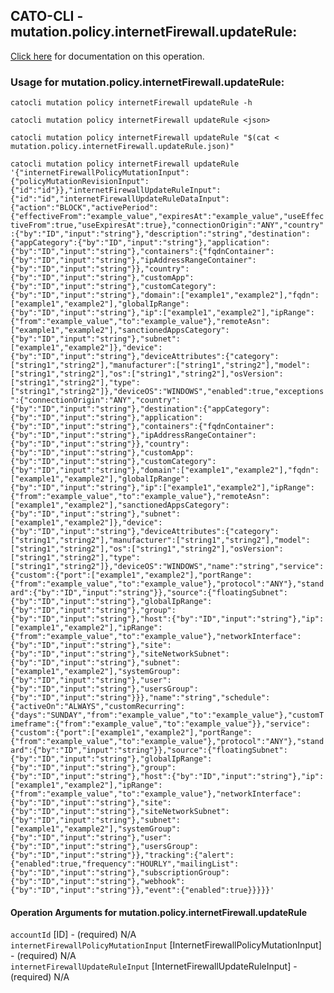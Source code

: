 
## CATO-CLI - mutation.policy.internetFirewall.updateRule:
[Click here](https://api.catonetworks.com/documentation/#mutation-mutation.policy.internetFirewall.updateRule) for documentation on this operation.

### Usage for mutation.policy.internetFirewall.updateRule:

`catocli mutation policy internetFirewall updateRule -h`

`catocli mutation policy internetFirewall updateRule <json>`

`catocli mutation policy internetFirewall updateRule "$(cat < mutation.policy.internetFirewall.updateRule.json)"`

`catocli mutation policy internetFirewall updateRule '{"internetFirewallPolicyMutationInput":{"policyMutationRevisionInput":{"id":"id"}},"internetFirewallUpdateRuleInput":{"id":"id","internetFirewallUpdateRuleDataInput":{"action":"BLOCK","activePeriod":{"effectiveFrom":"example_value","expiresAt":"example_value","useEffectiveFrom":true,"useExpiresAt":true},"connectionOrigin":"ANY","country":{"by":"ID","input":"string"},"description":"string","destination":{"appCategory":{"by":"ID","input":"string"},"application":{"by":"ID","input":"string"},"containers":{"fqdnContainer":{"by":"ID","input":"string"},"ipAddressRangeContainer":{"by":"ID","input":"string"}},"country":{"by":"ID","input":"string"},"customApp":{"by":"ID","input":"string"},"customCategory":{"by":"ID","input":"string"},"domain":["example1","example2"],"fqdn":["example1","example2"],"globalIpRange":{"by":"ID","input":"string"},"ip":["example1","example2"],"ipRange":{"from":"example_value","to":"example_value"},"remoteAsn":["example1","example2"],"sanctionedAppsCategory":{"by":"ID","input":"string"},"subnet":["example1","example2"]},"device":{"by":"ID","input":"string"},"deviceAttributes":{"category":["string1","string2"],"manufacturer":["string1","string2"],"model":["string1","string2"],"os":["string1","string2"],"osVersion":["string1","string2"],"type":["string1","string2"]},"deviceOS":"WINDOWS","enabled":true,"exceptions":{"connectionOrigin":"ANY","country":{"by":"ID","input":"string"},"destination":{"appCategory":{"by":"ID","input":"string"},"application":{"by":"ID","input":"string"},"containers":{"fqdnContainer":{"by":"ID","input":"string"},"ipAddressRangeContainer":{"by":"ID","input":"string"}},"country":{"by":"ID","input":"string"},"customApp":{"by":"ID","input":"string"},"customCategory":{"by":"ID","input":"string"},"domain":["example1","example2"],"fqdn":["example1","example2"],"globalIpRange":{"by":"ID","input":"string"},"ip":["example1","example2"],"ipRange":{"from":"example_value","to":"example_value"},"remoteAsn":["example1","example2"],"sanctionedAppsCategory":{"by":"ID","input":"string"},"subnet":["example1","example2"]},"device":{"by":"ID","input":"string"},"deviceAttributes":{"category":["string1","string2"],"manufacturer":["string1","string2"],"model":["string1","string2"],"os":["string1","string2"],"osVersion":["string1","string2"],"type":["string1","string2"]},"deviceOS":"WINDOWS","name":"string","service":{"custom":{"port":["example1","example2"],"portRange":{"from":"example_value","to":"example_value"},"protocol":"ANY"},"standard":{"by":"ID","input":"string"}},"source":{"floatingSubnet":{"by":"ID","input":"string"},"globalIpRange":{"by":"ID","input":"string"},"group":{"by":"ID","input":"string"},"host":{"by":"ID","input":"string"},"ip":["example1","example2"],"ipRange":{"from":"example_value","to":"example_value"},"networkInterface":{"by":"ID","input":"string"},"site":{"by":"ID","input":"string"},"siteNetworkSubnet":{"by":"ID","input":"string"},"subnet":["example1","example2"],"systemGroup":{"by":"ID","input":"string"},"user":{"by":"ID","input":"string"},"usersGroup":{"by":"ID","input":"string"}}},"name":"string","schedule":{"activeOn":"ALWAYS","customRecurring":{"days":"SUNDAY","from":"example_value","to":"example_value"},"customTimeframe":{"from":"example_value","to":"example_value"}},"service":{"custom":{"port":["example1","example2"],"portRange":{"from":"example_value","to":"example_value"},"protocol":"ANY"},"standard":{"by":"ID","input":"string"}},"source":{"floatingSubnet":{"by":"ID","input":"string"},"globalIpRange":{"by":"ID","input":"string"},"group":{"by":"ID","input":"string"},"host":{"by":"ID","input":"string"},"ip":["example1","example2"],"ipRange":{"from":"example_value","to":"example_value"},"networkInterface":{"by":"ID","input":"string"},"site":{"by":"ID","input":"string"},"siteNetworkSubnet":{"by":"ID","input":"string"},"subnet":["example1","example2"],"systemGroup":{"by":"ID","input":"string"},"user":{"by":"ID","input":"string"},"usersGroup":{"by":"ID","input":"string"}},"tracking":{"alert":{"enabled":true,"frequency":"HOURLY","mailingList":{"by":"ID","input":"string"},"subscriptionGroup":{"by":"ID","input":"string"},"webhook":{"by":"ID","input":"string"}},"event":{"enabled":true}}}}}'`


#### Operation Arguments for mutation.policy.internetFirewall.updateRule ####

`accountId` [ID] - (required) N/A    
`internetFirewallPolicyMutationInput` [InternetFirewallPolicyMutationInput] - (required) N/A    
`internetFirewallUpdateRuleInput` [InternetFirewallUpdateRuleInput] - (required) N/A    
